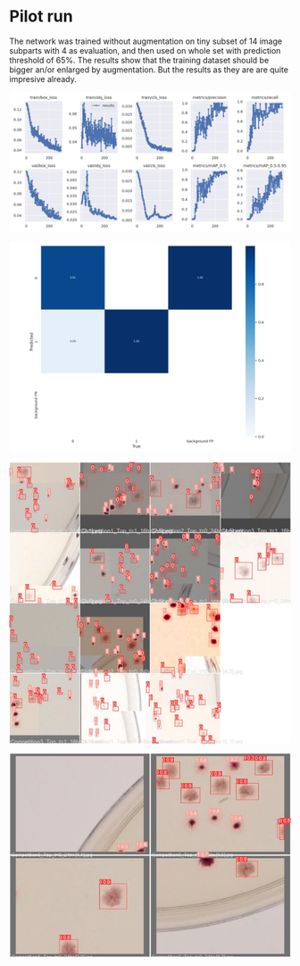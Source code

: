 # Pilot run

The network was trained without augmentation on tiny subset of 14 image subparts with 4 as evaluation, and then used on whole set with prediction threshold of 65%. The results show that the training dataset should be bigger an/or enlarged by augmentation. But the results as they are are quite impresive already.

![results](results.png)

![results](confusion_matrix.png)

![whole data](train_batch1.jpg)

![whole data](val_batch0_pred.jpg)

